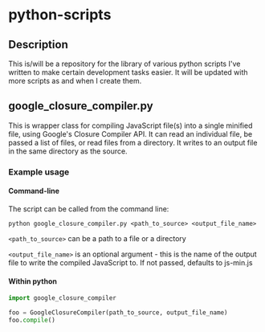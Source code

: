 # python-scripts

## Description

This is/will be a repository for the library of various python scripts I've written to make certain development tasks easier. It will be updated with more scripts as and when I create them.

## google_closure_compiler.py

This is wrapper class for compiling JavaScript file(s) into a single minified file, using Google's Closure Compiler API. It can read an individual file, be passed a list of files, or read files from a directory. It writes to an output file in the same directory as the source.

### Example usage

#### Command-line

The script can be called from the command line:

```
python google_closure_compiler.py <path_to_source> <output_file_name>
```

`<path_to_source>` can be a path to a file or a directory

`<output_file_name>` is an optional argument - this is the name of the output file to write the compiled JavaScript to. If not passed, defaults to js-min.js

#### Within python

```python
import google_closure_compiler

foo = GoogleClosureCompiler(path_to_source, output_file_name)
foo.compile()
```
